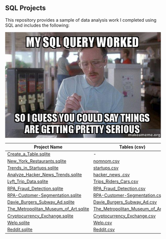 ## SQL Projects

This repository provides a sample of data analysis work I completed using SQL and includes the following:

<p align="center">
  <img src="img/my-sql-query.jpg">
</p>

<div align="center">

Project Name  | Tables (csv)   |
------------- | ------------- |
[Create_a_Table.sqlite](https://github.com/RdEl00/SQL-Projects/blob/master/Create_a_Table.sqlite)  | -
[New_York_Restaurants.sqlite](https://github.com/RdEl00/SQL-Projects/blob/master/New_York_Restaurants.sqlite)  | [nomnom.csv](https://github.com/RdEl00/SQL-Projects/blob/master/tables/nomnom.csv)
[Trends_in_Startups.sqlite](https://github.com/RdEl00/SQL-Projects/blob/master/Trends_in_Startups.sqlite)  | [startups.csv](https://github.com/RdEl00/SQL-Projects/blob/master/tables/startups.csv)
[Analyze_Hacker_News_Trends.sqlite](https://github.com/RdEl00/SQL-Projects/blob/master/Analyze_Hacker_News_Trends.sqlite)  | [hacker_news .csv](https://github.com/RdEl00/SQL-Projects/blob/master/tables/hacker_news%20.csv)
[Lyft_Trip_Data.sqlite](https://github.com/RdEl00/SQL-Projects/blob/master/Lyft_Trip_Data.sqlite)  | [Trips_Riders_Cars.csv](https://github.com/RdEl00/SQL-Projects/blob/master/tables/Trips_Riders_Cars.csv)
[RPA_Fraud_Detection.sqlite](https://github.com/RdEl00/SQL-Projects/blob/master/RPA_Fraud_Detection.sqlite)  | [RPA_Fraud_Detection.csv](https://github.com/RdEl00/SQL-Projects/blob/master/tables/RPA_Fraud_Detection.csv)
[RPA-Customer-Segmentation.sqlite](https://github.com/RdEl00/SQL-Projects/blob/master/RPA-Customer-Segmentation.sqlite)  | [RPA-Customer-Segmentation.csv](https://github.com/RdEl00/SQL-Projects/blob/master/tables/RPA-Customer-Segmentation.csv)
[Davie_Burgers_Subway_Ad.sqlite](https://github.com/RdEl00/SQL-Projects/blob/master/Davie_Burgers_Subway_Ad.sqlite)  | [Davie_Burgers_Subway_Ad.csv](https://github.com/RdEl00/SQL-Projects/blob/master/tables/Davie_Burgers_Subway_Ad.csv)
[The_Metropolitan_Museum_of_Art.sqlite](https://github.com/RdEl00/SQL-Projects/blob/master/The_Metropolitan_Museum_of_Art.sqlite)  | [The_Metropolitan_Museum_of_Art.csv](https://github.com/RdEl00/SQL-Projects/blob/master/tables/The_Metropolitan_Museum_of_Art.csv)
[Cryptocurrency_Exchange.sqlite](https://github.com/RdEl00/SQL-Projects/blob/master/Cryptocurrency_Exchange.sqlite)  | [Cryptocurrency_Exchange.csv](https://github.com/RdEl00/SQL-Projects/blob/master/tables/Cryptocurrency_Exchange.csv)
[Welp.sqlite](https://github.com/RdEl00/SQL-Projects/blob/master/Welp.sqlite)  | [Welp.csv](https://github.com/RdEl00/SQL-Projects/blob/master/tables/Welp.csv)
[Reddit.sqlite](https://github.com/RdEl00/SQL-Projects/blob/master/Reddit.sqlite)  | [Reddit.csv](https://github.com/RdEl00/SQL-Projects/blob/master/tables/Reddit.csv)


</div>






